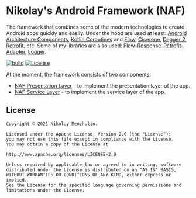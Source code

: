 # Nikolay's Android Framework (NAF)

The framework that combines some of the modern technologies to create Android apps quickly and easily.
Under the hood are used at least: [Android Architecture Components](https://developer.android.com/topic/libraries/architecture?hl=zh-Hant), 
[Kotlin Coroutines](https://kotlinlang.org/docs/coroutines-overview.html) and [Flow](https://kotlinlang.org/docs/flow.html), 
[Cicerone](https://github.com/terrakok/Cicerone), 
[Dagger 2](https://github.com/google/dagger),
[Retrofit](https://github.com/square/retrofit), 
etc.
Some of my libraries are also used: [Flow-Response-Retrofit-Adapter](https://github.com/NikolayMenzhulin/Flow-Response-Retrofit-Adapter), [Logger](https://github.com/NikolayMenzhulin/Logger).

[![build](https://github.com/NikolayMenzhulin/NAF/actions/workflows/ci-build.yml/badge.svg)](https://github.com/NikolayMenzhulin/NAF/actions/workflows/ci-build.yml) [![License](https://img.shields.io/badge/license-Apache%202.0-dark.svg)](http://www.apache.org/licenses/LICENSE-2.0)

At the moment, the framework consists of two components:
- [NAF Presentation Layer](https://github.com/NikolayMenzhulin/NAF/tree/main/sources/naf_presentation_layer) - to implement the presentation layer of the app.
- [NAF Service Layer](https://github.com/NikolayMenzhulin/NAF/tree/main/sources/naf_service_layer) - to implement the service layer of the app.

## License

```
Copyright © 2021 Nikolay Menzhulin.

Licensed under the Apache License, Version 2.0 (the "License");
you may not use this file except in compliance with the License.
You may obtain a copy of the License at

http://www.apache.org/licenses/LICENSE-2.0

Unless required by applicable law or agreed to in writing, software
distributed under the License is distributed on an "AS IS" BASIS,
WITHOUT WARRANTIES OR CONDITIONS OF ANY KIND, either express or implied.
See the License for the specific language governing permissions and
limitations under the License.
```
